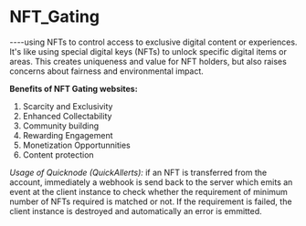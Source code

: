 # NFT_Gating
----using NFTs to control access to exclusive digital content or experiences. It's like using special digital keys (NFTs) to unlock specific digital items or areas. This creates uniqueness and value for NFT holders, but also raises concerns about fairness and environmental impact.

**Benefits of NFT Gating websites:**
1. Scarcity and Exclusivity
2. Enhanced Collectability
3. Community building
4. Rewarding Engagement 
5. Monetization Opportunnities
6. Content protection


_Usage of Quicknode (QuickAllerts):_ if an NFT is transferred from the account, immediately a webhook is send back to the server which emits an event at the client instance to check whether the requirement of minimum number of NFTs required is matched or not. If the requirement is failed, the client instance is destroyed and automatically an error is emmitted.  
